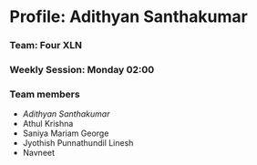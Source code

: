 # Profile: Adithyan Santhakumar
### Team: Four XLN
### Weekly Session: Monday 02:00
### Team members
- *Adithyan Santhakumar*
- Athul Krishna
- Saniya Mariam George
- Jyothish Punnathundil Linesh
- Navneet
